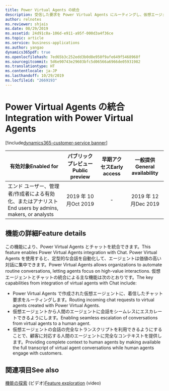 ```yaml
---
title: Power Virtual Agents の統合
description: 受信した要求を Power Virtual Agents にルーティングし、仮想エージェントから人間のエージェントに会話を完全なコンテキストでエスカレートします。
author: relnotes
ms.reviewer: shjais
ms.date: 08/29/2019
ms.assetid: 24d91c8a-106d-e911-a95f-000d3a4f36ce
ms.topic: article
ms.service: business-applications
ms.author: yangao
dynamics365pdf: true
ms.openlocfilehash: 7ed65b3c252edd3b0d8e950f9afe649f5468968f
ms.sourcegitcommit: 5d6e90743e29603bfc5d06566a6966de05931982
ms.translationtype: HT
ms.contentlocale: ja-JP
ms.lasthandoff: 10/29/2019
ms.locfileid: "2669193"
---
```

# <a name="integration-with-power-virtual-agents"></a><span data-ttu-id="86a67-103">Power Virtual Agents の統合</span><span class="sxs-lookup"><span data-stu-id="86a67-103">Integration with Power Virtual Agents</span></span>
[!include[dynamics365-customer-service banner](../includes/dynamics365-customer-service.md)]

| <span data-ttu-id="86a67-104">有効対象</span><span class="sxs-lookup"><span data-stu-id="86a67-104">Enabled for</span></span>    |  <span data-ttu-id="86a67-105">パブリック プレビュー</span><span class="sxs-lookup"><span data-stu-id="86a67-105">Public preview</span></span> | <span data-ttu-id="86a67-106">早期アクセス</span><span class="sxs-lookup"><span data-stu-id="86a67-106">Early access</span></span> | <span data-ttu-id="86a67-107">一般提供</span><span class="sxs-lookup"><span data-stu-id="86a67-107">General availability</span></span> | 
| ---------- | :----------: |:----------: |:----------: |
|<span data-ttu-id="86a67-108">エンド ユーザー、管理者/作成者による有効化、またはアナリスト</span><span class="sxs-lookup"><span data-stu-id="86a67-108">End users by admins, makers, or analysts</span></span>|<span data-ttu-id="86a67-109">2019 年 10 月</span><span class="sxs-lookup"><span data-stu-id="86a67-109">Oct 2019</span></span>|-| <span data-ttu-id="86a67-110">2019 年 12 月</span><span class="sxs-lookup"><span data-stu-id="86a67-110">Dec 2019</span></span>|






## <a name="feature-details"></a><span data-ttu-id="86a67-111">機能の詳細</span><span class="sxs-lookup"><span data-stu-id="86a67-111">Feature details</span></span>
<!--feature detail start -->
<span data-ttu-id="86a67-112">この機能により、Power Virtual Agents とチャットを統合できます。</span><span class="sxs-lookup"><span data-stu-id="86a67-112">This feature enables Power Virtual Agents integration with Chat.</span></span> <span data-ttu-id="86a67-113">Power Virtual Agents を使用すると、定型的な会話を自動化して、エージェントは価値の高い対話に集中できます。</span><span class="sxs-lookup"><span data-stu-id="86a67-113">Power Virtual Agents allows organizations to automate routine conversations, letting agents focus on high-value interactions.</span></span> <span data-ttu-id="86a67-114">仮想エージェントとチャットの統合による主な機能は次のとおりです。</span><span class="sxs-lookup"><span data-stu-id="86a67-114">The key capabilities from integration of virtual agents with Chat include:</span></span>

- <span data-ttu-id="86a67-115">Power Virtual Agents で作成された仮想エージェントに、着信したチャット要求をルーティングします。</span><span class="sxs-lookup"><span data-stu-id="86a67-115">Routing incoming chat requests to virtual agents created with Power Virtual Agents.</span></span>
- <span data-ttu-id="86a67-116">仮想エージェントから人間のエージェントに会話をシームレスにエスカレートできるようにします。</span><span class="sxs-lookup"><span data-stu-id="86a67-116">Enabling seamless escalation of conversations from virtual agents to a human agent.</span></span>
- <span data-ttu-id="86a67-117">仮想エージェントの会話の完全なトランスクリプトを利用できるようにすることで、顧客に対応する人間のエージェントに完全なコンテキストを提供します。</span><span class="sxs-lookup"><span data-stu-id="86a67-117">Providing complete context to human agents by making available the full transcript of virtual agent conversations while human agents engage with customers.</span></span>
<!--feature detail end -->










## <a name="see-also"></a><span data-ttu-id="86a67-118">関連項目</span><span class="sxs-lookup"><span data-stu-id="86a67-118">See also</span></span>
<span data-ttu-id="86a67-119">[機能の探索](https://aka.ms/ROGCS19RW2ROV2) (ビデオ)</span><span class="sxs-lookup"><span data-stu-id="86a67-119">[Feature exploration](https://aka.ms/ROGCS19RW2ROV2) (video)</span></span>
